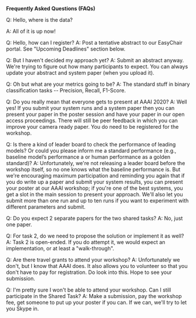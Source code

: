 **Frequently Asked Questions (FAQs)**

Q: Hello, where is the data?

A: All of it is up now!


Q: Hello, how can I register?
A: Post a tentative abstract to our EasyChair portal. See "Upcoming Deadlines" section below.


Q: But I haven't decided my approach yet?
A: Submit an abstract anyway. We're trying to figure out how many participants to expect. You can always update your abstract and system paper (when you upload it).


Q: Oh but what are your metrics going to be?
A: The standard stuff in binary classification tasks -- Precision, Recall, F1-Score.


Q: Do you really mean that everyone gets to present at AAAI 2020?
A: Well yes! If you submit your system runs and a system paper then you can present your paper in the poster session and have your paper in our open access proceedings. There will still be peer feedback in which you can improve your camera ready paper. You do need to be registered for the workshop.


Q: Is there a kind of leader board to check the performance of leading models? Or could you please inform me a standard performance (e.g., baseline model’s performance a or human performance as a golden standard)? 
A: Unfortunately, we're not releasing a leader board before the workshop itself, so no one knows what the baseline performance is. But we're encouraging maximum participation and reminding you again that if you do write up a paper and submit your system results, you can present your poster at our AAAI workshop; if you're one of the best systems, you get a slot in the main session to present your approach. We'll also let you submit more than one run and up to ten runs if you want to experiment with different parameters and submit.


Q: Do you expect 2 separate papers for the two shared tasks? 
A: No, just one paper.


Q: For task 2, do we need to propose the solution or implement it as well?  
A: Task 2 is open-ended. If you do attempt it, we would expect an implementation, or at least a "walk-through". 


Q: Are there travel grants to attend your workshop?
A: Unfortunately we don't, but I know that AAAI does. It also allows you to volunteer so that you don't have to pay for registration. Do look into this. Hope to see your submission.


Q: I'm pretty sure I won't be able to attend your workshop. Can I still participate in the Shared Task?
A: Make a submission, pay the workshop fee, get someone to put up your poster if you can. If we can, we'll try to let you Skype in.
